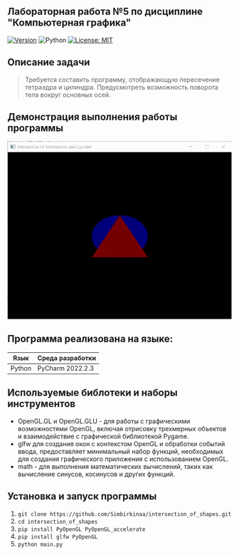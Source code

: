 ## Лабораторная работа №5 по дисциплине "Компьютерная графика"
[![Version](https://img.shields.io/badge/Version-1.0.0-darkblue.svg)](https://github.com/Simbirkinaa/Demonstration_of_pendulum_movement)
![Python](https://img.shields.io/badge/Python-3.11-pink)
[![License: MIT](https://img.shields.io/badge/License-MIT-lightgreen.svg)](https://opensource.org/licenses/MIT)

## Описание задачи
> Требуется составить программу, отображающую пересечение тетраэдра и цилиндра. Предусмотреть возможность поворота тела вокруг основных осей.

## Демонстрация выполнения работы программы
![GIF](https://github.com/Simbirkinaa/intersection_of_shapes/blob/master/gif&img/gifochka.gif)
## Программа реализована на языке:

| Язык | Среда разработки | 
| ------ |  ------ |
| Python | PyCharm 2022.2.3 |

## Используемые библотеки и наборы инструментов
- OpenGL.GL и OpenGL.GLU - для работы с графическими возможностями OpenGL, включая отрисовку трехмерных объектов и взаимодействие с графической библиотекой Pygame.
- glfw для создания окон с контекстом OpenGL и обработки событий ввода, предоставляет минимальный набор функций, необходимых для создания графического приложения с использованием OpenGL.
- math - для выполнения математических вычислений, таких как вычисление синусов, косинусов и других функций.

## Установка и запуск программы
1. ```git clone https://github.com/Simbirkinaa/intersection_of_shapes.git```
2. ```cd intersection_of_shapes```
3. ```pip install PyOpenGL PyOpenGL_accelerate```
4. ```pip install glfw PyOpenGL```
5. ```python main.py```
